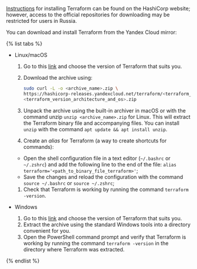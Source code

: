 [Instructions](https://developer.hashicorp.com/terraform/install) for installing Terraform can be found on the HashiCorp website; however, access to the official repositories for downloading may be restricted for users in Russia.

You can download and install Terraform from the Yandex Cloud mirror:

{% list tabs %}

- Linux/macOS

    1. Go to this [link](https://hashicorp-releases.yandexcloud.net/terraform/) and choose the version of Terraform that suits you.
    1. Download the archive using:

        ```bash
        sudo curl -L -o <archive_name>.zip \
        https://hashicorp-releases.yandexcloud.net/terraform/<terraform_version>/ \
        <terraform_version_architecture_and_os>.zip
        ```

    1. Unpack the archive using the built-in archiver in macOS or with the command unzip `unzip <archive_name>.zip` for Linux. This will extract the Terraform binary file and accompanying files. You can install `unzip` with the command `apt update && apt install unzip`.
    1. Create an _alias_ for Terraform (a way to create shortcuts for commands):

    * Open the shell configuration file in a text editor (`~/.bashrc` or `~/.zshrc`) and add the following line to the end of the file: `alias terraform='<path_to_binary_file_terraform>'`;
    * Save the changes and reload the configuration with the command `source ~/.bashrc` or `source ~/.zshrc`;

    1. Check that Terraform is working by running the command `terraform -version`.

- Windows

    1. Go to this [link](https://hashicorp-releases.yandexcloud.net/terraform/) and choose the version of Terraform that suits you.
    1. Extract the archive using the standard Windows tools into a directory convenient for you.
    1. Open the PowerShell command prompt and verify that Terraform is working by running the command `terraform -version` in the directory where Terraform was extracted.

{% endlist %}